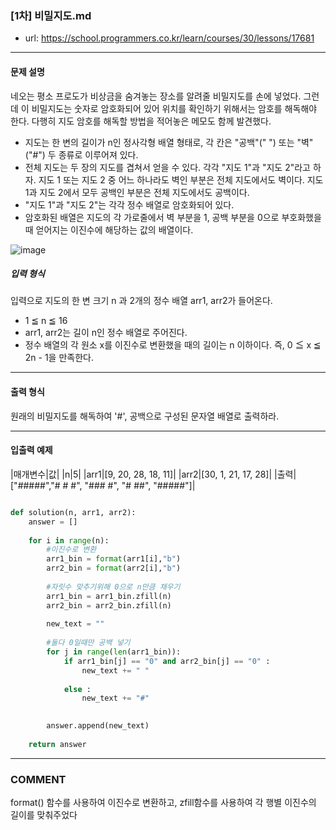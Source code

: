 ### [1차] 비밀지도.md

 - url: https://school.programmers.co.kr/learn/courses/30/lessons/17681
 
 --------
 
#### 문제 설명
네오는 평소 프로도가 비상금을 숨겨놓는 장소를 알려줄 비밀지도를 손에 넣었다. 그런데 이 비밀지도는 숫자로 암호화되어 있어 위치를 확인하기 위해서는 암호를 해독해야 한다. 다행히 지도 암호를 해독할 방법을 적어놓은 메모도 함께 발견했다.

 - 지도는 한 변의 길이가 n인 정사각형 배열 형태로, 각 칸은 "공백"(" ") 또는 "벽"("#") 두 종류로 이루어져 있다.
 - 전체 지도는 두 장의 지도를 겹쳐서 얻을 수 있다. 각각 "지도 1"과 "지도 2"라고 하자. 지도 1 또는 지도 2 중 어느 하나라도 벽인 부분은 전체 지도에서도 벽이다. 지도 1과 지도 2에서 모두 공백인 부분은 전체 지도에서도 공백이다.
 - "지도 1"과 "지도 2"는 각각 정수 배열로 암호화되어 있다.
 - 암호화된 배열은 지도의 각 가로줄에서 벽 부분을 1, 공백 부분을 0으로 부호화했을 때 얻어지는 이진수에 해당하는 값의 배열이다.

![image](https://user-images.githubusercontent.com/70958560/236683122-33aa68ec-927d-4275-9bcc-017914bb87c9.png)



##### 입력 형식
입력으로 지도의 한 변 크기 n 과 2개의 정수 배열 arr1, arr2가 들어온다.

 - 1 ≦ n ≦ 16
 - arr1, arr2는 길이 n인 정수 배열로 주어진다.
 - 정수 배열의 각 원소 x를 이진수로 변환했을 때의 길이는 n 이하이다. 즉, 0 ≦ x ≦ 2n - 1을 만족한다.

--------
 
#### 출력 형식
원래의 비밀지도를 해독하여 '#', 공백으로 구성된 문자열 배열로 출력하라.
 
--------

#### 입출력 예제
|매개변수|값|
|n|5|
|arr1|[9, 20, 28, 18, 11]|
|arr2|[30, 1, 21, 17, 28]|
|출력|["#####","# # #", "### #", "# ##", "#####"]|

```python

def solution(n, arr1, arr2):
    answer = []
    
    for i in range(n):
        #이진수로 변환
        arr1_bin = format(arr1[i],"b")
        arr2_bin = format(arr2[i],"b")
    
        #자릿수 맞추기위해 0으로 n만큼 채우기
        arr1_bin = arr1_bin.zfill(n)
        arr2_bin = arr2_bin.zfill(n)
        
        new_text = ""
        
        #둘다 0일때만 공백 넣기
        for j in range(len(arr1_bin)):
            if arr1_bin[j] == "0" and arr2_bin[j] == "0" :
                new_text += " "
                
            else :
                new_text += "#"

        
        answer.append(new_text)
    
    return answer

```

------
### COMMENT
format() 함수를 사용하여 이진수로 변환하고, zfill함수를 사용하여 각 행별 이진수의 길이를 맞춰주었다

